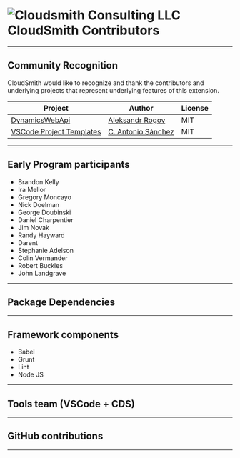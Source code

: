 # ![Cloudsmith Consulting LLC](https://cloudsmithstatics.azureedge.net/web/cloudsmith-notagline-450x103.png "Cloudsmith Consulting")<br> CloudSmith Contributors <br>

---

## Community Recognition

CloudSmith would like to recognize and thank the contributors and underlying projects that represent underlying features of this extension.

|Project|Author|License|
|--|--|--|
|[DynamicsWebApi](https://github.com/AleksandrRogov/DynamicsWebApi)|[Aleksandr Rogov](https://github.com/AleksandrRogov)|MIT|
|[VSCode Project Templates](https://github.com/cantonios/vscode-project-templates)|[C. Antonio Sánchez](https://github.com/cantonios)|MIT|

--- 

## Early Program participants

- Brandon Kelly
- Ira Mellor
- Gregory Moncayo
- Nick Doelman
- George Doubinski
- Daniel Charpentier
- Jim Novak
- Randy Hayward
- Darent
- Stephanie Adelson
- Colin Vermander
- Robert Buckles
- John Landgrave

---

## Package Dependencies



---

## Framework components

- Babel
- Grunt
- Lint
- Node JS

---

## Tools team (VSCode + CDS)

---

## GitHub contributions

---